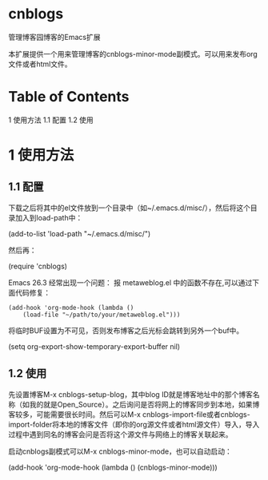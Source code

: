 cnblogs
=======

管理博客园博客的Emacs扩展


本扩展提供一个用来管理博客的cnblogs-minor-mode副模式。可以用来发布org文件或者html文件。
  

Table of Contents
=================
1 使用方法
    1.1 配置
    1.2 使用


1 使用方法 
===========

1.1 配置 
---------
   下载之后将其中的el文件放到一个目录中（如~/.emacs.d/misc/），然后将这个目录加入到load-path中：


  (add-to-list 'load-path
               "~/.emacs.d/misc/")

  然后再：


  (require 'cnblogs)
  
  Emacs 26.3 经常出现一个问题： 报 metaweblog.el 中的函数不存在,可以通过下面代码修复：
  ``` elisp
  (add-hook 'org-mode-hook (lambda ()
	  (load-file "~/path/to/your/metaweblog.el")))
  ```

  将临时BUF设置为不可见，否则发布博客之后光标会跳转到另外一个buf中。


  (setq org-export-show-temporary-export-buffer nil)

1.2 使用 
---------
   先设置博客M-x cnblogs-setup-blog，其中blog ID就是博客地址中的那个博客名称（如我的就是Open_Source）。之后询问是否将网上的博客同步到本地，如果博客较多，可能需要很长时间。然后可以M-x cnblogs-import-file或者cnblogs-import-folder将本地的博客文件（即你的org源文件或者html源文件）导入，导入过程中遇到同名的博客会问是否将这个源文件与网络上的博客关联起来。

   启动cnblogs副模式可以M-x cnblogs-minor-mode，也可以自动启动：


  (add-hook 'org-mode-hook (lambda ()
                             (cnblogs-minor-mode)))

   
